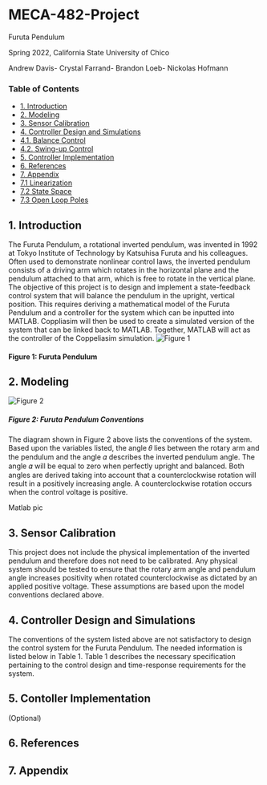 # MECA-482-Project
Furuta Pendulum 

Spring 2022, California State University of Chico

Andrew Davis- Crystal Farrand- Brandon Loeb- Nickolas Hofmann

### Table of Contents
- [1. Introduction](#1-Introduction)
- [2. Modeling](#2-Modeling)
- [3. Sensor Calibration](#3-Sensor_Calibration)
- [4. Controller Design and Simulations](#4-Controller_Design_and_Simulations)
- [4.1. Balance Control](#4.1-Balance_Control)
- [4.2. Swing-up Control](#4.2-Swing-up_Control)
- [5. Controller Implementation](#5-Controller_Implementation)
- [6. References](#6-References)
- [7. Appendix](#7-Appendix)
- [7.1 Linearization](#7.1-Linearization)
- [7.2 State Space](#7.2-State_Space)
- [7.3 Open Loop Poles](#7.3-Open_Loop_Poles)

## 1. Introduction
The Furuta Pendulum, a rotational inverted pendulum, was invented in 1992 at Tokyo Institute of Technology by Katsuhisa Furuta and his colleagues. Often used to demonstrate nonlinear control laws, the inverted pendulum consists of a driving arm which rotates in the horizontal plane and the pendulum attached to that arm, which is free to rotate in the vertical plane. The objective of this project is to design and implement a state-feedback control system that will balance the pendulum in the upright, vertical position. This requires deriving a mathematical model of the Furuta Pendulum and a controller for the system which can be inputted into MATLAB. Coppliasim will then be used to create a simulated version of the system that can be linked back to MATLAB. Together, MATLAB will act as the controller of the Coppeliasim simulation. 
![Figure 1](https://user-images.githubusercontent.com/104535058/168446020-45609705-000b-463b-89ad-1030e034c548.PNG)

#### Figure 1: Furuta Pendulum

## 2. Modeling
![Figure 2](https://user-images.githubusercontent.com/104535058/168445992-2a1bd987-6306-4cb4-b53e-5913ebe65b74.PNG)
##### Figure 2: Furuta Pendulum Conventions
The diagram shown in Figure 2 above lists the conventions of the system. Based upon the variables listed, the angle 𝜃 lies between the rotary arm and the pendulum and the angle 𝛼 describes the inverted pendulum angle. The angle 𝛼 will be equal to zero when perfectly upright and balanced. Both angles are derived taking into account that a counterclockwise rotation will result in a positively increasing angle. A counterclockwise rotation occurs when the control voltage is positive. 

Matlab pic

## 3. Sensor Calibration 
This project does not include the physical implementation of the inverted pendulum and therefore does not need to be calibrated. Any physical system should be tested to ensure that the rotary arm angle and pendulum angle increases positivity when rotated counterclockwise as dictated by an applied positive voltage. These assumptions are based upon the model conventions declared above.

## 4. Controller Design and Simulations 
The conventions of the system listed above are not satisfactory to design the control system for the Furuta Pendulum. The needed information is listed below in Table 1. Table 1 describes the necessary specification pertaining to the control design and time-response requirements for the system. 

## 5. Contoller Implementation
(Optional)

## 6. References 

## 7. Appendix
